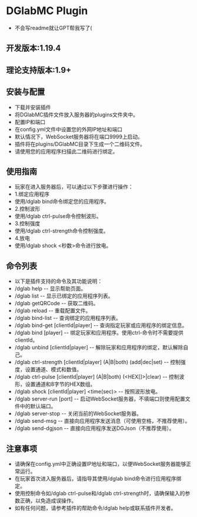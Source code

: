 
# DGlabMC Plugin
* 不会写readme就让GPT帮我写了(
## 开发版本:1.19.4
## 理论支持版本:1.9+
## 安装与配置
* 下载并安装插件
* 将DGlabMC插件文件放入服务器的plugins文件夹中。
* 配置IP和端口
* 在config.yml文件中设置您的外网IP地址和端口
* 默认情况下，WebSocket服务器将在端口9999上启动。
* 插件将在plugins/DGlabMC目录下生成一个二维码文件。
* 请使用您的应用程序扫描此二维码进行绑定。

## 使用指南
* 玩家在进入服务器后，可以通过以下步骤进行操作：
* 1.绑定应用程序
* 使用/dglab bind命令绑定您的应用程序。
* 2.控制波形
* 使用/dglab ctrl-pulse命令控制波形。
* 3.控制强度
* 使用/dglab ctrl-strength命令控制强度。
* 4.放电
* 使用/dglab shock <秒数>命令进行放电。

## 命令列表
* 以下是插件支持的命令及其功能说明：
* /dglab help -- 显示帮助页面。
* /dglab list -- 显示已绑定的应用程序列表。
* /dglab getQRCode -- 获取二维码。
* /dglab reload -- 重载配置文件。
* /dglab bind-list -- 查询绑定的应用程序列表。
* /dglab bind-get [clientId|player] -- 查询指定玩家或应用程序的绑定信息。
* /dglab bind <clientId> [player] -- 绑定玩家和应用程序。使用ctrl-命令时不需要提供clientId。
* /dglab unbind [clientId|player] -- 解除玩家和应用程序的绑定，默认解除自己。
* /dglab ctrl-strength [clientId|player] (A|B|both) (add|dec|set) <value> -- 控制强度，设置通道、模式和数值。
* /dglab ctrl-pulse [clientId|player] (A|B|both) (<HEX[]>|clear) -- 控制波形，设置通道和8字节的HEX数组。
* /dglab shock [clientId|player] <time(sec)> -- 按照波形放电。
* /dglab server-run [port] -- 启动WebSocket服务器，不填端口则使用配置文件中的默认端口。
* /dglab server-stop -- 关闭当前的WebSocket服务器。
* /dglab send-msg <clientId> <message> -- 直接向应用程序发送消息（可使用空格，不推荐使用）。
* /dglab send-dgjson <clientId> <typ> <cid> <tid> <msg> -- 直接向应用程序发送DGJson（不推荐使用）。

## 注意事项
* 请确保在config.yml中正确设置IP地址和端口，以便WebSocket服务器能够正常运行。
* 在玩家首次进入服务器后，请指导其使用/dglab bind命令进行应用程序绑定。
* 使用控制命令如/dglab ctrl-pulse和/dglab ctrl-strength时，请确保输入的参数正确，以免造成误操作。
* 如有任何问题，请参考插件的帮助命令/dglab help或联系插件开发者。
